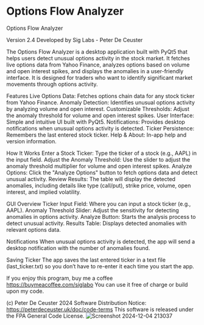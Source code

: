 # Options Flow Analyzer


 


Options Flow Analyzer

 Version 2.4
Developed by Sig Labs - Peter De Ceuster
 
  
 
 The Options Flow Analyzer is a desktop application built with PyQt5 that helps users detect unusual options activity in the stock market. It fetches live options data from Yahoo Finance, analyzes options based on volume and open interest spikes, and displays the anomalies in a user-friendly interface. It is designed for traders who want to identify significant market movements through options activity.

Features
Live Options Data: Fetches options chain data for any stock ticker from Yahoo Finance.
Anomaly Detection: Identifies unusual options activity by analyzing volume and open interest.
Customizable Thresholds: Adjust the anomaly threshold for volume and open interest spikes.
User Interface: Simple and intuitive UI built with PyQt5.
Notifications: Provides desktop notifications when unusual options activity is detected.
Ticker Persistence: Remembers the last entered stock ticker.
Help & About: In-app help and version information.


How It Works
Enter a Stock Ticker: Type the ticker of a stock (e.g., AAPL) in the input field.
Adjust the Anomaly Threshold: Use the slider to adjust the anomaly threshold multiplier for volume and open interest spikes.
Analyze Options: Click the "Analyze Options" button to fetch options data and detect unusual activity.
Review Results: The table will display the detected anomalies, including details like type (call/put), strike price, volume, open interest, and implied volatility.

GUI Overview
Ticker Input Field: Where you can input a stock ticker (e.g., AAPL).
Anomaly Threshold Slider: Adjust the sensitivity for detecting anomalies in options activity.
Analyze Button: Starts the analysis process to detect unusual activity.
Results Table: Displays detected anomalies with relevant options data.

Notifications
When unusual options activity is detected, the app will send a desktop notification with the number of anomalies found.

Saving Ticker
The app saves the last entered ticker in a text file (last_ticker.txt) so you don’t have to re-enter it each time you start the app.




If you enjoy this program, buy me a coffee https://buymeacoffee.com/siglabo
You can use it free of charge or build upon my code. 
 
(c) Peter De Ceuster 2024
Software Distribution Notice: https://peterdeceuster.uk/doc/code-terms 
This software is released under the FPA General Code License.
 ![Screenshot 2024-12-04 213037](https://github.com/user-attachments/assets/cad7bb91-d4d8-4374-b7ad-9ab052c840b2)

